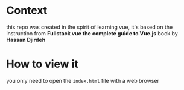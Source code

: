 # Context

this repo was created in the spirit of learning vue,
it's based on the instruction from **Fullstack vue the complete guide to Vue.js** book by **Hassan Djirdeh**

# How to view it

you only need to open the `index.html` file with a web browser